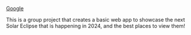 <a href="http://spis-eclipse.glitch.me" onclick="window.open(this.href,'_blank');return false;">Google</a>

This is a group project that creates a basic web app to showcase the next Solar Eclipse that is happening in 2024, and the best places to view them!
